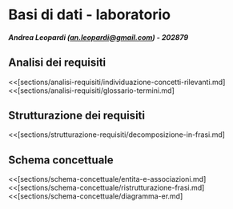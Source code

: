 # Basi di dati - laboratorio
##### Andrea Leopardi (<an.leopardi@gmail.com>) - 202879


## Analisi dei requisiti

<<[sections/analisi-requisiti/individuazione-concetti-rilevanti.md]
<<[sections/analisi-requisiti/glossario-termini.md]

## Strutturazione dei requisiti

<<[sections/strutturazione-requisiti/decomposizione-in-frasi.md]

## Schema concettuale

<<[sections/schema-concettuale/entita-e-associazioni.md]
<<[sections/schema-concettuale/ristrutturazione-frasi.md]
<<[sections/schema-concettuale/diagramma-er.md]
